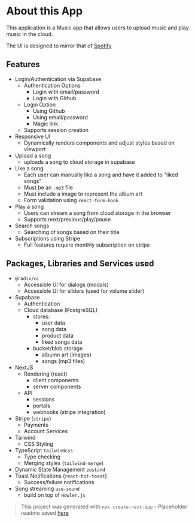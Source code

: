 # About this App

This application is a Music app that allows users to upload music and play music in the cloud.

The UI is designed to mirror that of [Spotify](https://open.spotify.com/)

## Features

- Login/Authentication via Supabase
  - Authentication Options
    - Login with email/password
    - Login with Github
  - Login Option
    - Using Github
    - Using email/password
    - Magic link
  - Supports session creation
- Responsive UI
  - Dynamically renders components and adjust styles based on viewport
- Upload a song
  - uploads a song to cloud storage in supabase
- Like a song
  - Each user can manually like a song and have it added to "liked songs"
  - Must be an `.mp3` file
  - Must include a image to represent the album art
  - Form validation using `react-form-hook`
- Play a song
  - Users can stream a song from cloud storage in the browser
  - Supports next/previous/play/pause
- Search songs
  - Searching of songs based on their title
- Subscriptions using Stripe
  - Full features require monthly subscription on stripe

## Packages, Libraries and Services used

- `@radix/ui`
  - Accessible UI for dialogs (modals)
  - Accessible UI for sliders (used for volume slider)
- Supabase
  - Authentication
  - Cloud database (PostgreSQL)
    - stores:
      - user data
      - song data
      - product data
      - liked songs data
    - bucket/blob storage
      - albumn art (images)
      - songs (mp3 files)
- NextJS
  - Rendering (react)
    - client components
    - server components
  - API
    - sessions
    - portals
    - webhooks (stripe integration)
- Stripe (`stripe`)
  - Payments
  - Account Services
- Tailwind
  - CSS Styling
- TypeScript `tailwindcss`
  - Type checking
  - Merging styles (`tailwind-merge`)
- Dynamic State Management `zustand`
- Toast Notifications (`react-hot-toast`)
  - Success/failure notifications
- Song streaming `use-sound`
  - build on top of `Howler.js`

> This project was generated with `npx create-next-app` - Placeholder readme saved [here](./Next.README.md)
